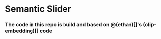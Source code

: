 # Semantic Slider

### The code in this repo is build and based on @(ethan)[]'s (clip-embedding)[] code